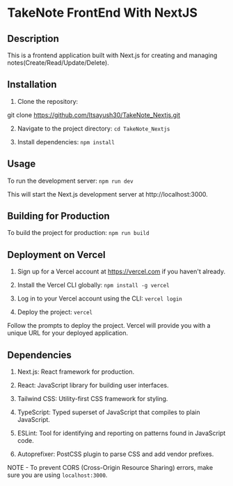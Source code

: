 # TakeNote FrontEnd With NextJS

## Description

This is a frontend application built with Next.js for creating and managing notes(Create/Read/Update/Delete).

## Installation

1. Clone the repository:


git clone https://github.com/Itsayush30/TakeNote_Nextjs.git

2. Navigate to the project directory:  `cd TakeNote_Nextjs`

3. Install dependencies: `npm install`

## Usage 

To run the development server: `npm run dev`

This will start the Next.js development server at http://localhost:3000.

## Building for Production

To build the project for production: `npm run build`

## Deployment on Vercel

1. Sign up for a Vercel account at https://vercel.com if you haven't already.

2. Install the Vercel CLI globally: `npm install -g vercel`

3. Log in to your Vercel account using the CLI: `vercel login`

4. Deploy the project: `vercel`

Follow the prompts to deploy the project. Vercel will provide you with a unique URL for your deployed application.

## Dependencies

1. Next.js: React framework for production.

2. React: JavaScript library for building user interfaces.

3. Tailwind CSS: Utility-first CSS framework for styling.

4. TypeScript: Typed superset of JavaScript that compiles to plain JavaScript.

5. ESLint: Tool for identifying and reporting on patterns found in JavaScript code.

6. Autoprefixer: PostCSS plugin to parse CSS and add vendor prefixes.


NOTE - To prevent CORS (Cross-Origin Resource Sharing) errors, make sure you are using `localhost:3000`. 






